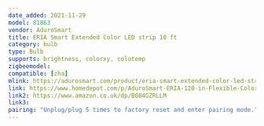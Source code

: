 ```yaml
---
date_added: 2021-11-29
model: 81863
vendor: AduroSmart
title: ERIA Smart Extended Color LED strip 10 ft
category: bulb
type: Bulb
supports: brightness, colorxy, colotemp
zigbeemodel: 
compatible: [zha]
mlink: https://adurosmart.com/product/eria-smart-extended-color-led-strip-3m-eriaproduct/
link: https://www.homedepot.com/p/AduroSmart-ERIA-120-in-Flexible-Color-and-White-LED-Dimmable-Smart-Strip-Light-81863/312889631
link2: https://www.amazon.co.uk/dp/B084GZRLLM
link3: 
pairing: "Unplug/plug 5 times to factory reset and enter pairing mode."
---
```


